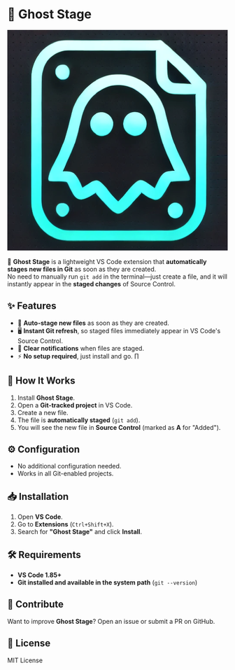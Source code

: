 # 👻 Ghost Stage

![Ghost Stage Logo](images/icon.png)

🚀 **Ghost Stage** is a lightweight VS Code extension that **automatically stages new files in Git** as soon as they are created.  
No need to manually run `git add` in the terminal—just create a file, and it will instantly appear in the **staged changes** of Source Control.

## ✨ Features
- 📌 **Auto-stage new files** as soon as they are created.
- 🖥️ **Instant Git refresh**, so staged files immediately appear in VS Code's Source Control.
- 🔔 **Clear notifications** when files are staged.
- ⚡ **No setup required**, just install and go.
∏
## 🚀 How It Works
1. Install **Ghost Stage**.
2. Open a **Git-tracked project** in VS Code.
3. Create a new file.
4. The file is **automatically staged** (`git add`).
5. You will see the new file in **Source Control** (marked as **A** for "Added").

## ⚙️ Configuration
- No additional configuration needed.
- Works in all Git-enabled projects.

## 📥 Installation
1. Open **VS Code**.
2. Go to **Extensions** (`Ctrl+Shift+X`).
3. Search for **"Ghost Stage"** and click **Install**.

## 🛠️ Requirements
- **VS Code 1.85+**
- **Git installed and available in the system path** (`git --version`)

## 🤝 Contribute
Want to improve **Ghost Stage**? Open an issue or submit a PR on GitHub.

## 📝 License
MIT License